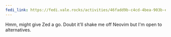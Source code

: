 ```yaml
---
fedi_link: https://fedi.vale.rocks/activities/46fadd9b-c4cd-4bea-903b-e6546cb068a1
---
```


Hmm, might give Zed a go. Doubt it'll shake me off Neovim but I'm open to alternatives.
